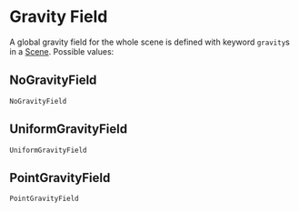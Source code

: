 # Gravity Field

A global gravity field for the whole scene is defined with keyword `gravity`s in a [Scene](@ref). Possible values:

## NoGravityField
```@docs
NoGravityField
```

## UniformGravityField
```@docs
UniformGravityField
```

## PointGravityField
```@docs
PointGravityField
```
